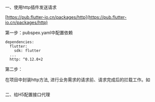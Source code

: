 一、使用http插件发送请求

[https://pub.flutter-io.cn/packages/http](https://pub.flutter-io.cn/packages/http)

第一步：pubspex.yaml中配置依赖

```
dependencies:
  flutter:
    sdk: flutter
  ...
  http: ^0.12.0+2
```

第二步：

在项目中封装http方法, 进行业务需求的请求前、请求完成后的拦载工作。如

```

```

二、给H5配置接口代理





